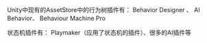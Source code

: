 Unity中现有的AssetStore中的行为树插件有： Behavior Designer 、 AI Behavior、 Behaviour Machine Pro

状态机插件有： Playmaker（应用了状态机的插件）、很多的AI插件等